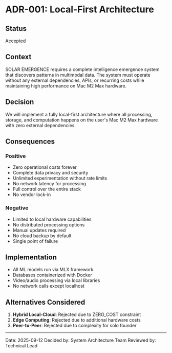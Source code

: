 # ADR-001: Local-First Architecture

## Status
Accepted

## Context
SOLAR EMERGENCE requires a complete intelligence emergence system that discovers patterns in multimodal data. The system must operate without any external dependencies, APIs, or recurring costs while maintaining high performance on Mac M2 Max hardware.

## Decision
We will implement a fully local-first architecture where all processing, storage, and computation happens on the user's Mac M2 Max hardware with zero external dependencies.

## Consequences

### Positive
- Zero operational costs forever
- Complete data privacy and security
- Unlimited experimentation without rate limits
- No network latency for processing
- Full control over the entire stack
- No vendor lock-in

### Negative
- Limited to local hardware capabilities
- No distributed processing options
- Manual updates required
- No cloud backup by default
- Single point of failure

## Implementation
- All ML models run via MLX framework
- Databases containerized with Docker
- Video/audio processing via local libraries
- No network calls except localhost

## Alternatives Considered
1. **Hybrid Local-Cloud**: Rejected due to ZERO_COST constraint
2. **Edge Computing**: Rejected due to additional hardware costs
3. **Peer-to-Peer**: Rejected due to complexity for solo founder

---
Date: 2025-09-12
Decided by: System Architecture Team
Reviewed by: Technical Lead